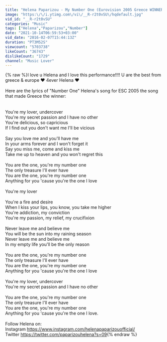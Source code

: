 ```yaml
---
title: "Helena Paparizou - My Number One (Eurovision 2005 Greece WINNER)"
image: "https:\/\/i.ytimg.com\/vi\/__R-r2t0vSU\/hqdefault.jpg"
vid_id: "__R-r2t0vSU"
categories: "Music"
tags: ["Helena","Paparizou","Number"]
date: "2021-10-14T06:59:53+03:00"
vid_date: "2016-02-07T15:44:13Z"
duration: "PT3M52S"
viewcount: "5703738"
likeCount: "36743"
dislikeCount: "1729"
channel: "Music Lover"
---
```

{% raw %}I love u Helena and I love this performance!!!! U are the best from greece &amp; europe ❤ 4ever Helena ❤<br /><br />Here are the lyrics of &quot;Number One&quot; Helena's song for ESC 2005 the song that made Greece the winner:<br /><br /><br />You're my lover, undercover<br />You're my secret passion and I have no other<br />You're delicious, so capricious<br />If I find out you don't want me I'll be vicious<br /><br />Say you love me and you'll have me<br />In your arms forever and I won't forget it<br />Say you miss me, come and kiss me<br />Take me up to heaven and you won't regret this<br /><br />You are the one, you're my number one<br />The only treasure I'll ever have<br />You are the one, you're my number one<br />Anything for you 'cause you're the one I love<br /><br />You're my lover<br /><br />You're a fire and desire<br />When I kiss your lips, you know, you take me higher<br />You're addiction, my conviction<br />You're my passion, my relief, my crucifixion<br /><br />Never leave me and believe me<br />You will be the sun into my raining season<br />Never leave me and believe me<br />In my empty life you'll be the only reason<br /><br />You are the one, you're my number one<br />The only treasure I'll ever have<br />You are the one, you're my number one<br />Anything for you 'cause you're the one I love<br /><br />You're my lover, undercover<br />You're my secret passion and I have no other<br /><br />You are the one, you're my number one<br />The only treasure I'll ever have<br />You are the one, you're my number one<br />Anything for you 'cause you're the one I love.<br /><br />Follow Helena on:<br />Instagram <a rel="nofollow" target="blank" href="https://www.instagram.com/helenapaparizouofficial/">https://www.instagram.com/helenapaparizouofficial/</a><br />Twitter <a rel="nofollow" target="blank" href="https://twitter.com/paparizouhelena?s=09">https://twitter.com/paparizouhelena?s=09</a>{% endraw %}
